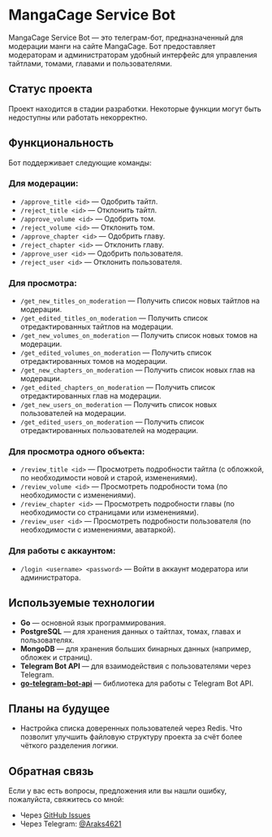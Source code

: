 # MangaCage Service Bot

MangaCage Service Bot — это телеграм-бот, предназначенный для модерации манги на сайте MangaCage. Бот предоставляет модераторам и администраторам удобный интерфейс для управления тайтлами, томами, главами и пользователями.

## Статус проекта

Проект находится в стадии разработки. Некоторые функции могут быть недоступны или работать некорректно.

## Функциональность

Бот поддерживает следующие команды:

### Для модерации:
- `/approve_title <id>` — Одобрить тайтл.
- `/reject_title <id>` — Отклонить тайтл.
- `/approve_volume <id>` — Одобрить том.
- `/reject_volume <id>` — Отклонить том.
- `/approve_chapter <id>` — Одобрить главу.
- `/reject_chapter <id>` — Отклонить главу.
- `/approve_user <id>` — Одобрить пользователя.
- `/reject_user <id>` — Отклонить пользователя.

### Для просмотра:
- `/get_new_titles_on_moderation` — Получить список новых тайтлов на модерации.
- `/get_edited_titles_on_moderation` — Получить список отредактированных тайтлов на модерации.
- `/get_new_volumes_on_moderation` — Получить список новых томов на модерации.
- `/get_edited_volumes_on_moderation` — Получить список отредактированных томов на модерации.
- `/get_new_chapters_on_moderation` — Получить список новых глав на модерации.
- `/get_edited_chapters_on_moderation` — Получить список отредактированных глав на модерации.
- `/get_new_users_on_moderation` — Получить список новых пользователей на модерации.
- `/get_edited_users_on_moderation` — Получить список отредактированных пользователей на модерации.

### Для просмотра одного объекта:
- `/review_title <id>` — Просмотреть подробности тайтла (с обложкой, по необходимости новой и старой, изменениями).
- `/review_volume <id>` — Просмотреть подробности тома (по необходимости с изменениями).
- `/review_chapter <id>` — Просмотреть подробности главы (по необходимости со страницами или изменениями).
- `/review_user <id>` — Просмотреть подробности пользователя (по необходимости с изменениями, аватаркой).

### Для работы с аккаунтом:
- `/login <username> <password>` — Войти в аккаунт модератора или администратора.

## Используемые технологии

- **Go** — основной язык программирования.
- **PostgreSQL** — для хранения данных о тайтлах, томах, главах и пользователях.
- **MongoDB** — для хранения больших бинарных данных (например, обложек и страниц).
- **Telegram Bot API** — для взаимодействия с пользователями через Telegram.
- **[go-telegram-bot-api](https://github.com/go-telegram-bot-api/telegram-bot-api/v5)** — библиотека для работы с Telegram Bot API.

## Планы на будущее

- Настройка списка доверенных пользователей через Redis. Что позволит улучшить файловую структуру проекта за счёт более чёткого разделения логики.

## Обратная связь

Если у вас есть вопросы, предложения или вы нашли ошибку, пожалуйста, свяжитесь со мной:

- Через [GitHub Issues](https://github.com/Araks1255/mangacage/issues)
- Через Telegram: [@Araks4621](https://t.me/Araks4621)